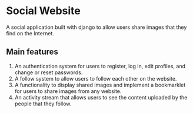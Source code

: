 # Social Website
A social application built with django to allow users share images that they find on the Internet.

## Main features 
1. An authentication system for users to register, log in, edit profiles, and change or reset passwords.
2. A follow system to allow users to follow each other on the website.
3. A functionality to display shared images and implement a bookmarklet for users to share images from any website.
4. An activity stream that allows users to see the content uploaded by the people that they follow.
